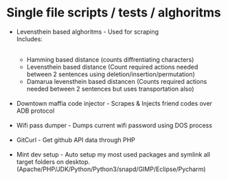 <h1>  Single file scripts / tests / alghoritms</h1>

<ul>
  <li>Levensthein based alghoritms - Used for scraping<br>Includes: </li>
  <br>
  <ul>
    <li>Hamming based distance (counts diffrentiating characters)</li>
    <li>Levensthein based distance (Count required actions needed between 2 sentences using deletion/insertion/permutation)</li>
    <li>Damarua levensthein based distancen (Counts required actions needed between 2 sentences but uses transportation also)</li>
  </ul>
  <br>
  <li>Downtown maffia code injector - Scrapes & Injects friend codes over ADB protocol</li>
  <br>
  <li>Wifi pass dumper - Dumps current wifi password using DOS process</li>
  <br>
  <li>GitCurl - Get github API data through PHP</li>
  <br>
  <li>Mint dev setup - Auto setup my most used packages and symlink all target folders on desktop.
    (Apache/PHP/JDK/Python/Python3/snapd/GIMP/Eclipse/Pycharm)</li>
 </ul>
   
